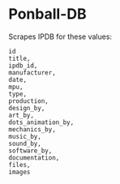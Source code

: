 # Ponball-DB

Scrapes IPDB for these values:

```
id
title,
ipdb_id,
manufacturer,
date,
mpu,
type,
production,
design_by,
art_by,
dots_animation_by,
mechanics_by,
music_by,
sound_by,
software_by,
documentation,
files,
images
```
